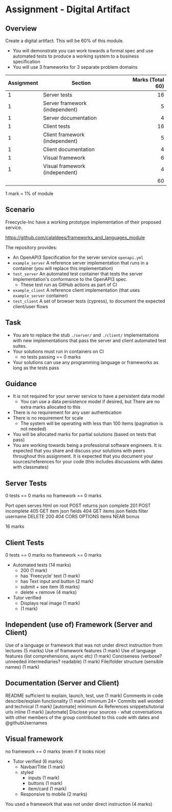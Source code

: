 Assignment - Digital Artifact
=============================

Overview
--------

Create a digital artifact. This will be 60% of this module.

* You will demonstrate you can work towards a formal spec and use automated tests to produce a working system to a business specification
* You will use 3 frameworks for 3 separate problem domains


| Assignment | Section | Marks (Total 60) |
|---|--------------------------------|---:|
| 1 | Server tests                   | 16 |
| 1 | Server framework (independent) |  5 |
| 1 | Server documentation           |  4 |
| 1 | Client tests                   | 16 |
| 1 | Client framework (independent) |  5 |
| 1 | Client documentation           |  4 |
| 1 | Visual framework               |  6 |
| 1 | Visual framework (independent) |  4 |
|   |                                | 60 |
1 mark = 1% of module


Scenario
--------

Freecycle-Inc have a working prototype implementation of their proposed service.

https://github.com/calaldees/frameworks_and_languages_module

The repository provides:
* An OpenAPI3 Specification for the server service `openapi.yml`
* `example_server` A reference server implementation that runs in a container (you will replace this implementation) 
* `test_server` An automated test container that tests the server implementation's conformance to the OpenAPI3 spec.
  * These test run as GitHub actions as part of CI
* `example_client` A reference client implementation (that uses `example_server` container)
* `test_client` A set of browser tests (cypress), to document the expected client/user flows

Task
----
* You are to replace the stub `./server/` and `./client/` implementations with new implementations that pass the server and client automated test suites.
* Your solutions must run in containers on CI
  * no tests passing == 0 marks
* Your solutions can use any programming language or frameworks as long as the tests pass


Guidance
--------

* It is not required for your server service to have a persistent data model
  * You can use a data persistence model if desired, but There are no extra marks allocated to this
* There is no requirement for any user authentication
* There is no requirement for scale
  * The system will be operating with less than 100 items (pagination is not needed)
* You will be allocated marks for partial solutions (based on tests that pass)
* You are working towards being a professional software engineers. It is expected that you share and discuss your solutions with peers throughout this assignment. It is expected that you document your sources/references for your code (this includes discussions with dates with classmates)



Server Tests
------------

0 tests == 0 marks
no framework == 0 marks

Port open
serves html on root
POST
 returns json
 complete 201
POST
 incomplete 405
GET item
 json
 fields
 404
GET items
 json
 fields
 filter username
DELETE
 200
 404
CORS
  OPTIONS
  items
NEAR
 bonus

16 marks


Client Tests
------------

0 tests == 0 marks
no framework == 0 marks

* Automated tests (14 marks)
  * 200 (1 mark)
  * has 'Freecycle' text (1 mark)
  * has Text input and button (2 mark)
  * submit + see item (6 marks)
  * delete + remove (4 marks)
* Tutor verified
  * Displays real image (1 mark)
  * (1 mark)


Independent (use of) Framework (Server and Client)
------------------------------
Use of a language or framework that was not under direct instruction from lectures (5 marks)
  Use of framework features (1 mark)
  Use of language features (list comprehensions, async etc) (1 mark)
  Conciseness (verbose? unneeded intermediaries? readable) (1 mark)
  File/folder structure (sensible names) (1 mark)


Documentation (Server and Client)
-------------
README sufficient to explain, launch, test, use  (1 mark)
Comments in code describe/explain functionality (1 mark)
minimum 24+ Commits well worded and technical (1 mark) [automate]
minimum 4x References snippets/tutorial urls inline (1 mark) [automate]
 Disclose your sources - what conversations with other members of the group contributed to this code with dates and @githubUsernames


Visual framework
----------------

no framework == 0 marks (even if it looks nice)

* Tutor verified (6 marks)
  * Navbar/Title (1 mark)
  * styled
    * inputs (1 mark)
    * buttons (1 mark)
    * item/card (1 mark)
  * Responsive to mobile (2 marks)

You used a framework that was not under direct instruction (4 marks)
